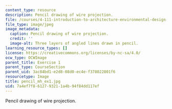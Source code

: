 ```yaml
---
content_type: resource
description: Pencil drawing of wire projection.
file: /courses/4-111-introduction-to-architecture-environmental-design-spring-2014/7a4ef7f8612793211a4b94f84dd117ef_pencil_mh_ex1.jpg
file_type: image/jpeg
image_metadata:
  caption: Pencil drawing of wire projection.
  credit: ''
  image-alt: Three layers of angled lines drawn in pencil.
learning_resource_types: []
license: https://creativecommons.org/licenses/by-nc-sa/4.0/
ocw_type: OCWImage
parent_title: Exercise 1
parent_type: CourseSection
parent_uid: 3ac84bd1-e2d8-08d0-ec4e-f378022801f6
resourcetype: Image
title: pencil_mh_ex1.jpg
uid: 7a4ef7f8-6127-9321-1a4b-94f84dd117ef
---
```

Pencil drawing of wire projection.